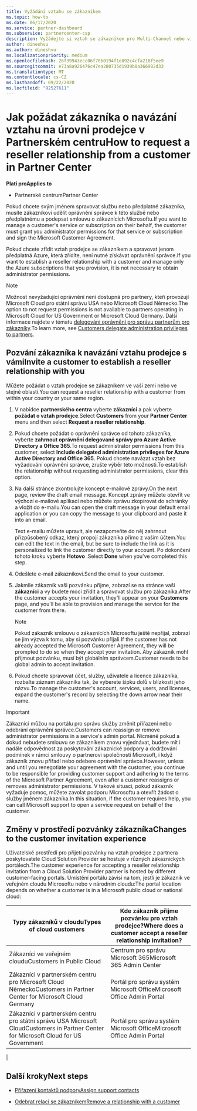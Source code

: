 ```yaml
---
title: Vyžádání vztahu se zákazníkem
ms.topic: how-to
ms.date: 06/17/2020
ms.service: partner-dashboard
ms.subservice: partnercenter-csp
description: Vyžádejte si vztah se zákazníkem pro Multi-Channel nebo více kanálů, nebo pokud se musí obnovit vaše delegovaná oprávnění správce pro zákazníka.
author: dineshvu
ms.author: dineshvu
ms.localizationpriority: medium
ms.openlocfilehash: 26f39943ecc06f70b0194f1e892c4cfa218f5ee9
ms.sourcegitcommit: e73a8a926476c47ea280735d1939b8a366982d33
ms.translationtype: MT
ms.contentlocale: cs-CZ
ms.lasthandoff: 09/22/2020
ms.locfileid: "92527611"
---
```

# <a name="how-to-request-a-reseller-relationship-from-a-customer-in-partner-center"></a><span data-ttu-id="4affe-103">Jak požádat zákazníka o navázání vztahu na úrovni prodejce v Partnerském centru</span><span class="sxs-lookup"><span data-stu-id="4affe-103">How to request a reseller relationship from a customer in Partner Center</span></span>

<span data-ttu-id="4affe-104">**Platí pro**</span><span class="sxs-lookup"><span data-stu-id="4affe-104">**Applies to**</span></span>

- <span data-ttu-id="4affe-105">Partnerské centrum</span><span class="sxs-lookup"><span data-stu-id="4affe-105">Partner Center</span></span>

<span data-ttu-id="4affe-106">Pokud chcete svým jménem spravovat službu nebo předplatné zákazníka, musíte zákazníkovi udělit oprávnění správce k této službě nebo předplatnému a podepsat smlouvu o zákaznících Microsoftu.</span><span class="sxs-lookup"><span data-stu-id="4affe-106">If you want to manage a customer's service or subscription on their behalf, the customer must grant you administrator permissions for that service or subscription and sign the Microsoft Customer Agreement.</span></span>

<span data-ttu-id="4affe-107">Pokud chcete zřídit vztah prodejce se zákazníkem a spravovat jenom předplatná Azure, která zřídíte, není nutné získávat oprávnění správce.</span><span class="sxs-lookup"><span data-stu-id="4affe-107">If you want to establish a reseller relationship with a customer and manage only the Azure subscriptions that you provision, it is not necessary to obtain administrator permissions.</span></span>

>[!NOTE] 
><span data-ttu-id="4affe-108">Možnost nevyžadující oprávnění není dostupná pro partnery, kteří provozují Microsoft Cloud pro státní správu USA nebo Microsoft Cloud Německo.</span><span class="sxs-lookup"><span data-stu-id="4affe-108">The option to not request permissions is not available to partners operating in Microsoft Cloud for US Government or Microsoft Cloud Germany.</span></span> <span data-ttu-id="4affe-109">Další informace najdete v tématu [delegování oprávnění pro správu partnerům pro zákazníky](customers-revoke-admin-privileges.md).</span><span class="sxs-lookup"><span data-stu-id="4affe-109">To learn more, see [Customers delegate administration privileges to partners](customers-revoke-admin-privileges.md).</span></span>

## <a name="invite-a-customer-to-establish-a-reseller-relationship-with-you"></a><span data-ttu-id="4affe-110">Pozvání zákazníka k navázání vztahu prodejce s vámi</span><span class="sxs-lookup"><span data-stu-id="4affe-110">Invite a customer to establish a reseller relationship with you</span></span>

<span data-ttu-id="4affe-111">Můžete požádat o vztah prodejce se zákazníkem ve vaší zemi nebo ve stejné oblasti.</span><span class="sxs-lookup"><span data-stu-id="4affe-111">You can request a reseller relationship with a customer from within your country or your same region.</span></span>

1. <span data-ttu-id="4affe-112">V nabídce **partnerského centra** vyberte **zákazníci** a pak vyberte **požádat o vztah prodejce**.</span><span class="sxs-lookup"><span data-stu-id="4affe-112">Select **Customers** from your **Partner Center** menu and then select **Request a reseller relationship**.</span></span>

2. <span data-ttu-id="4affe-113">Pokud chcete požádat o oprávnění správce od tohoto zákazníka, vyberte **zahrnout oprávnění delegované správy pro Azure Active Directory a Office 365**.</span><span class="sxs-lookup"><span data-stu-id="4affe-113">To request administrator permissions from this customer, select **Include delegated administration privileges for Azure Active Directory and Office 365**.</span></span> <span data-ttu-id="4affe-114">Pokud chcete navázat vztah bez vyžadování oprávnění správce, zrušte výběr této možnosti.</span><span class="sxs-lookup"><span data-stu-id="4affe-114">To establish the relationship without requesting administrator permissions, clear this option.</span></span>

3. <span data-ttu-id="4affe-115">Na další stránce zkontrolujte koncept e-mailové zprávy.</span><span class="sxs-lookup"><span data-stu-id="4affe-115">On the next page, review the draft email message.</span></span> <span data-ttu-id="4affe-116">Koncept zprávy můžete otevřít ve výchozí e-mailové aplikaci nebo můžete zprávu zkopírovat do schránky a vložit do e-mailu.</span><span class="sxs-lookup"><span data-stu-id="4affe-116">You can open the draft message in your default email application or you can copy the message to your clipboard and paste it into an email.</span></span>

   <span data-ttu-id="4affe-117">Text e-mailu můžete upravit, ale nezapomeňte do něj zahrnout přizpůsobený odkaz, který propojí zákazníka přímo z vaším účtem.</span><span class="sxs-lookup"><span data-stu-id="4affe-117">You can edit the text in the email, but be sure to include the link as it is personalized to link the customer directly to your account.</span></span> <span data-ttu-id="4affe-118">Po dokončení tohoto kroku vyberte **Hotovo** .</span><span class="sxs-lookup"><span data-stu-id="4affe-118">Select **Done** when you've completed this step.</span></span>

4. <span data-ttu-id="4affe-119">Odešlete e-mail zákazníkovi.</span><span class="sxs-lookup"><span data-stu-id="4affe-119">Send the email to your customer.</span></span>

5. <span data-ttu-id="4affe-120">Jakmile zákazník vaši pozvánku přijme, zobrazí se na stránce vaši **zákazníci** a vy budete moci zřídit a spravovat službu pro zákazníka.</span><span class="sxs-lookup"><span data-stu-id="4affe-120">After the customer accepts your invitation, they'll appear on your **Customers** page, and you'll be able to provision and manage the service for the customer from there.</span></span>

   > [!NOTE]
   > <span data-ttu-id="4affe-121">Pokud zákazník smlouvu o zákaznících Microsoftu ještě nepřijal, zobrazí se jim výzva k tomu, aby si pozvánku přijali.</span><span class="sxs-lookup"><span data-stu-id="4affe-121">If the customer has not already accepted the Microsoft Customer Agreement, they will be prompted to do so when they accept your invitation.</span></span> <span data-ttu-id="4affe-122">Aby zákazník mohl přijmout pozvánku, musí být globálním správcem.</span><span class="sxs-lookup"><span data-stu-id="4affe-122">Customer needs to be global admin to accept invitation.</span></span>

6. <span data-ttu-id="4affe-123">Pokud chcete spravovat účet, služby, uživatele a licence zákazníka, rozbalte záznam zákazníka tak, že vyberete šipku dolů v blízkosti jeho názvu.</span><span class="sxs-lookup"><span data-stu-id="4affe-123">To manage the customer's account, services, users, and licenses, expand the customer's record by selecting the down arrow near their name.</span></span>

> [!IMPORTANT]  
> <span data-ttu-id="4affe-124">Zákazníci můžou na portálu pro správu služby změnit přiřazení nebo odebrání oprávnění správce.</span><span class="sxs-lookup"><span data-stu-id="4affe-124">Customers can reassign or remove administrator permissions in a service's admin portal.</span></span> <span data-ttu-id="4affe-125">Nicméně pokud a dokud nebudete smlouvu se zákazníkem znovu vyjednávat, budete mít i nadále odpovědnost za poskytování zákaznické podpory a dodržování podmínek v rámci smlouvy o partnerovi společnosti Microsoft, i když zákazník znovu přiřadí nebo odebere oprávnění správce.</span><span class="sxs-lookup"><span data-stu-id="4affe-125">However, unless and until you renegotiate your agreement with the customer, you continue to be responsible for providing customer support and adhering to the terms of the Microsoft Partner Agreement, even after a customer reassigns or removes administrator permissions.</span></span> <span data-ttu-id="4affe-126">V takové situaci, pokud zákazník vyžaduje pomoc, můžete zavolat podporu Microsoftu a otevřít žádost o služby jménem zákazníka.</span><span class="sxs-lookup"><span data-stu-id="4affe-126">In this situation, if the customer requires help, you can call Microsoft support to open a service request on behalf of the customer.</span></span>

## <a name="changes-to-the-customer-invitation-experience"></a><span data-ttu-id="4affe-127">Změny v prostředí pozvánky zákazníka</span><span class="sxs-lookup"><span data-stu-id="4affe-127">Changes to the customer invitation experience</span></span>

<span data-ttu-id="4affe-128">Uživatelské prostředí pro přijetí pozvánky na vztah prodejce z partnera poskytovatele Cloud Solution Provider se hostuje v různých zákaznických portálech.</span><span class="sxs-lookup"><span data-stu-id="4affe-128">The customer experience for accepting a reseller relationship invitation from a Cloud Solution Provider partner is hosted by different customer-facing portals.</span></span> <span data-ttu-id="4affe-129">Umístění portálu závisí na tom, jestli je zákazník ve veřejném cloudu Microsoftu nebo v národním cloudu:</span><span class="sxs-lookup"><span data-stu-id="4affe-129">The portal location depends on whether a customer is in a Microsoft public cloud or national cloud:</span></span>

|<span data-ttu-id="4affe-130">Typy zákazníků v cloudu</span><span class="sxs-lookup"><span data-stu-id="4affe-130">Types of cloud customers</span></span>  | <span data-ttu-id="4affe-131">Kde zákazník přijme pozvánku pro vztah prodejce?</span><span class="sxs-lookup"><span data-stu-id="4affe-131">Where does a customer accept a reseller relationship invitation?</span></span> |
|---------|---------
| <span data-ttu-id="4affe-132">Zákazníci ve veřejném cloudu</span><span class="sxs-lookup"><span data-stu-id="4affe-132">Customers in Public Cloud</span></span> | <span data-ttu-id="4affe-133">Centrum pro správu Microsoft 365</span><span class="sxs-lookup"><span data-stu-id="4affe-133">Microsoft 365 Admin Center</span></span> |
| <span data-ttu-id="4affe-134">Zákazníci v partnerském centru pro Microsoft Cloud Německo</span><span class="sxs-lookup"><span data-stu-id="4affe-134">Customers in Partner Center for Microsoft Cloud Germany</span></span> | <span data-ttu-id="4affe-135">Portál pro správu systém Microsoft Office</span><span class="sxs-lookup"><span data-stu-id="4affe-135">Microsoft Office Admin Portal</span></span> |
| <span data-ttu-id="4affe-136">Zákazníci v partnerském centru pro státní správu USA Microsoft Cloud</span><span class="sxs-lookup"><span data-stu-id="4affe-136">Customers in Partner Center for Microsoft Cloud for US Government</span></span> | <span data-ttu-id="4affe-137">Portál pro správu systém Microsoft Office</span><span class="sxs-lookup"><span data-stu-id="4affe-137">Microsoft Office Admin Portal</span></span> |
|

## <a name="next-steps"></a><span data-ttu-id="4affe-138">Další kroky</span><span class="sxs-lookup"><span data-stu-id="4affe-138">Next steps</span></span>

- [<span data-ttu-id="4affe-139">Přiřazení kontaktů podpory</span><span class="sxs-lookup"><span data-stu-id="4affe-139">Assign support contacts</span></span>](assign-support-contacts.md)

- [<span data-ttu-id="4affe-140">Odebrat relaci se zákazníkem</span><span class="sxs-lookup"><span data-stu-id="4affe-140">Remove a relationship with a customer</span></span>](remove-a-relationship.md)

